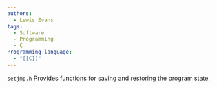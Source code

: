 ```yaml
---
authors:
  - Lewis Evans
tags:
  - Software
  - Programming
  - C
Programming language:
  - "[[C]]"
---
```

`setjmp.h` Provides functions for saving and restoring the program state.